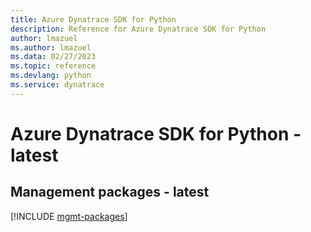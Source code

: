 ```yaml
---
title: Azure Dynatrace SDK for Python
description: Reference for Azure Dynatrace SDK for Python
author: lmazuel
ms.author: lmazuel
ms.data: 02/27/2023
ms.topic: reference
ms.devlang: python
ms.service: dynatrace
---
```

# Azure Dynatrace SDK for Python - latest

## Management packages - latest
[!INCLUDE [mgmt-packages](dynatrace-mgmt-index.md)]